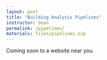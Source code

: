 ```yaml
---
layout: post
title: "Building Analysis Pipelines"
instructor: Sean
permalink: /pipelines/
materials: files/pipelines.zip
---
```


Coming soon to a website near you.